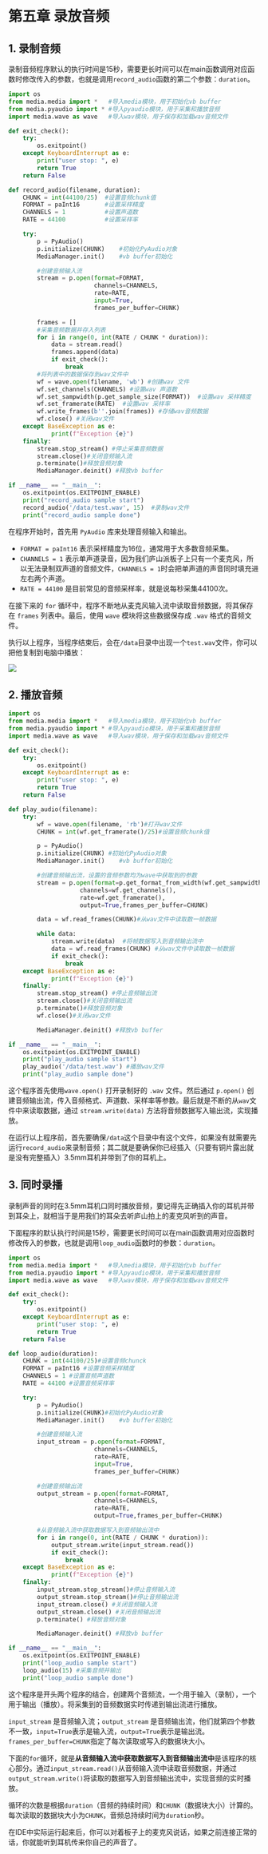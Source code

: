 # 第五章 录放音频

## 1. 录制音频

录制音频程序默认的执行时间是15秒，需要更长时间可以在main函数调用对应函数时修改传入的参数，也就是调用`record_audio`函数的第二个参数：`duration`。

```python
import os
from media.media import *   #导入media模块，用于初始化vb buffer
from media.pyaudio import * #导入pyaudio模块，用于采集和播放音频
import media.wave as wave   #导入wav模块，用于保存和加载wav音频文件

def exit_check():
    try:
        os.exitpoint()
    except KeyboardInterrupt as e:
        print("user stop: ", e)
        return True
    return False

def record_audio(filename, duration):
    CHUNK = int(44100/25)  #设置音频chunk值
    FORMAT = paInt16       #设置采样精度
    CHANNELS = 1           #设置声道数
    RATE = 44100           #设置采样率

    try:
        p = PyAudio()
        p.initialize(CHUNK)    #初始化PyAudio对象
        MediaManager.init()    #vb buffer初始化

        #创建音频输入流
        stream = p.open(format=FORMAT,
                        channels=CHANNELS,
                        rate=RATE,
                        input=True,
                        frames_per_buffer=CHUNK)

        frames = []
        #采集音频数据并存入列表
        for i in range(0, int(RATE / CHUNK * duration)):
            data = stream.read()
            frames.append(data)
            if exit_check():
                break
        #将列表中的数据保存到wav文件中
        wf = wave.open(filename, 'wb') #创建wav 文件
        wf.set_channels(CHANNELS) #设置wav 声道数
        wf.set_sampwidth(p.get_sample_size(FORMAT))  #设置wav 采样精度
        wf.set_framerate(RATE)  #设置wav 采样率
        wf.write_frames(b''.join(frames)) #存储wav音频数据
        wf.close() #关闭wav文件
    except BaseException as e:
            print(f"Exception {e}")
    finally:
        stream.stop_stream() #停止采集音频数据
        stream.close()#关闭音频输入流
        p.terminate()#释放音频对象
        MediaManager.deinit() #释放vb buffer

if __name__ == "__main__":
    os.exitpoint(os.EXITPOINT_ENABLE)
    print("record_audio sample start")
    record_audio('/data/test.wav', 15)  #录制wav文件
    print("record_audio sample done")
```

在程序开始时，首先用 `PyAudio` 库来处理音频输入和输出。

- `FORMAT = paInt16` 表示采样精度为16位，通常用于大多数音频采集。
- `CHANNELS = 1` 表示单声道录音，因为我们庐山派板子上只有一个麦克风，所以无法录制双声道的音频文件，`CHANNELS = 1`时会把单声道的声音同时填充进左右两个声道。
- `RATE = 44100` 是目前常见的音频采样率，就是说每秒采集44100次。

在接下来的 `for` 循环中，程序不断地从麦克风输入流中读取音频数据，将其保存在 `frames` 列表中。最后，使用 `wave` 模块将这些数据保存成 `.wav` 格式的音频文件。

执行以上程序，当程序结束后，会在`/data`目录中出现一个`test.wav`文件，你可以把他复制到电脑中播放：

![](https://wiki.lckfb.com/storage/images/zh-hans/lushan-pi-k230/media/audio/audio_20250121_170512.png)

## 2. 播放音频



```python
import os
from media.media import *   #导入media模块，用于初始化vb buffer
from media.pyaudio import * #导入pyaudio模块，用于采集和播放音频
import media.wave as wave   #导入wav模块，用于保存和加载wav音频文件

def exit_check():
    try:
        os.exitpoint()
    except KeyboardInterrupt as e:
        print("user stop: ", e)
        return True
    return False

def play_audio(filename):
    try:
        wf = wave.open(filename, 'rb')#打开wav文件
        CHUNK = int(wf.get_framerate()/25)#设置音频chunk值

        p = PyAudio()
        p.initialize(CHUNK) #初始化PyAudio对象
        MediaManager.init()    #vb buffer初始化

        #创建音频输出流，设置的音频参数均为wave中获取到的参数
        stream = p.open(format=p.get_format_from_width(wf.get_sampwidth()),
                    channels=wf.get_channels(),
                    rate=wf.get_framerate(),
                    output=True,frames_per_buffer=CHUNK)

        data = wf.read_frames(CHUNK)#从wav文件中读取数一帧数据

        while data:
            stream.write(data)  #将帧数据写入到音频输出流中
            data = wf.read_frames(CHUNK) #从wav文件中读取数一帧数据
            if exit_check():
                break
    except BaseException as e:
            print(f"Exception {e}")
    finally:
        stream.stop_stream() #停止音频输出流
        stream.close()#关闭音频输出流
        p.terminate()#释放音频对象
        wf.close()#关闭wav文件

        MediaManager.deinit() #释放vb buffer

if __name__ == "__main__":
    os.exitpoint(os.EXITPOINT_ENABLE)
    print("play_audio sample start")
    play_audio('/data/test.wav') #播放wav文件
    print("play_audio sample done")
```

这个程序首先使用`wave.open()` 打开录制好的 `.wav` 文件。然后通过 `p.open()` 创建音频输出流，传入音频格式、声道数、采样率等参数。最后就是不断的从`wav`文件中来读取数据，通过 `stream.write(data)` 方法将音频数据写入输出流，实现播放。

在运行以上程序前，首先要确保`/data`这个目录中有这个文件，如果没有就需要先运行`record_audio`来录制音频；其二就是要确保你已经插入（只要有铜片露出就是没有完整插入）3.5mm耳机并带到了你的耳机上。

## 3. 同时录播

录制声音的同时在3.5mm耳机口同时播放音频，要记得先正确插入你的耳机并带到耳朵上，就相当于是用我们的耳朵去听庐山拍上的麦克风听到的声音。

下面程序的默认执行时间是15秒，需要更长时间可以在main函数调用对应函数时修改传入的参数，也就是调用`loop_audio`函数时的参数：`duration`。

```python
import os
from media.media import *   #导入media模块，用于初始化vb buffer
from media.pyaudio import * #导入pyaudio模块，用于采集和播放音频
import media.wave as wave   #导入wav模块，用于保存和加载wav音频文件

def exit_check():
    try:
        os.exitpoint()
    except KeyboardInterrupt as e:
        print("user stop: ", e)
        return True
    return False

def loop_audio(duration):
    CHUNK = int(44100/25)#设置音频chunck
    FORMAT = paInt16 #设置音频采样精度
    CHANNELS = 1 #设置音频声道数
    RATE = 44100 #设置音频采样率

    try:
        p = PyAudio()
        p.initialize(CHUNK)#初始化PyAudio对象
        MediaManager.init()    #vb buffer初始化

        #创建音频输入流
        input_stream = p.open(format=FORMAT,
                        channels=CHANNELS,
                        rate=RATE,
                        input=True,
                        frames_per_buffer=CHUNK)

        #创建音频输出流
        output_stream = p.open(format=FORMAT,
                        channels=CHANNELS,
                        rate=RATE,
                        output=True,frames_per_buffer=CHUNK)

        #从音频输入流中获取数据写入到音频输出流中
        for i in range(0, int(RATE / CHUNK * duration)):
            output_stream.write(input_stream.read())
            if exit_check():
                break
    except BaseException as e:
            print(f"Exception {e}")
    finally:
        input_stream.stop_stream()#停止音频输入流
        output_stream.stop_stream()#停止音频输出流
        input_stream.close() #关闭音频输入流
        output_stream.close() #关闭音频输出流
        p.terminate() #释放音频对象

        MediaManager.deinit() #释放vb buffer

if __name__ == "__main__":
    os.exitpoint(os.EXITPOINT_ENABLE)
    print("loop_audio sample start")
    loop_audio(15) #采集音频并输出
    print("loop_audio sample done")
```

这个程序是开头两个程序的结合，创建两个音频流，一个用于输入（录制），一个用于输出（播放）。将采集到的音频数据实时传递到输出流进行播放。

`input_stream` 是音频输入流；`output_stream` 是音频输出流，他们就第四个参数不一致，`input=True`表示是输入流，`output=True`表示是输出流。`frames_per_buffer=CHUNK`指定了每次读取或写入的数据块大小。

下面的`for`循环，就是**从音频输入流中获取数据写入到音频输出流中**是该程序的核心部分。通过`input_stream.read()`从音频输入流中读取音频数据，并通过`output_stream.write()`将读取的数据写入到音频输出流中，实现音频的实时播放。

循环的次数是根据`duration`（音频的持续时间）和`CHUNK`（数据块大小）计算的。每次读取的数据块大小为`CHUNK`，音频总持续时间为`duration`秒。

在IDE中实际运行起来后，你可以对着板子上的麦克风说话，如果之前连接正常的话，你就能听到耳机传来你自己的声音了。
